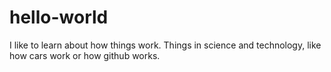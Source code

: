 # hello-world


I like to learn about how things work. Things in science and technology, like how cars work or how github works. 
